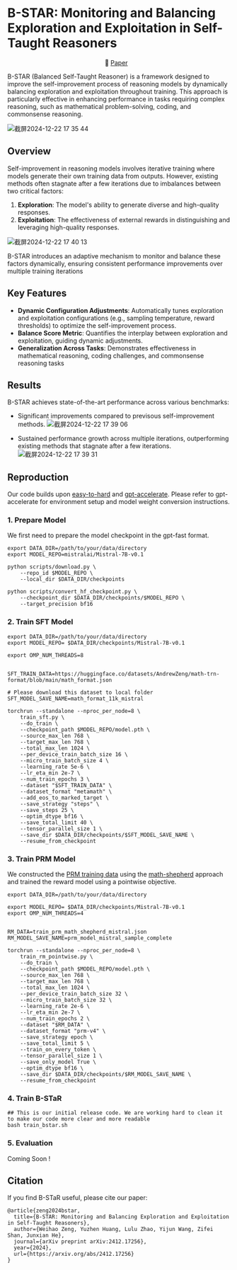 # B-STAR: Monitoring and Balancing Exploration and Exploitation in Self-Taught Reasoners

<p align="center">
  <!-- 🤗 <a href="https://huggingface.co/collections/hkust-nlp/deita-6569c198c174808d94cf5bd4">HF Repo</a>&nbsp;&nbsp;&nbsp; -->
  📄 <a href="https://arxiv.org/abs/2412.17256">Paper</a>&nbsp;&nbsp;&nbsp;
  <!-- 📚 <a href="https://huggingface.co/datasets/hkust-nlp/deita-6k-v0">6K Data</a>&nbsp;&nbsp;&nbsp;
  📚 <a href="https://huggingface.co/datasets/hkust-nlp/deita-10k-v0">10K Data</a> -->
</p>

B-STAR (Balanced Self-Taught Reasoner) is a framework designed to improve the self-improvement process of reasoning models by dynamically balancing exploration and exploitation throughout training. This approach is particularly effective in enhancing performance in tasks requiring complex reasoning, such as mathematical problem-solving, coding, and commonsense reasoning.


![截屏2024-12-22 17 35 44](https://github.com/user-attachments/assets/fb97aec4-dbfa-45f3-a64a-f3022aeff599)


## Overview

Self-improvement in reasoning models involves iterative training where models generate their own training data from outputs. However, existing methods often stagnate after a few iterations due to imbalances between two critical factors:

1. **Exploration**: The model's ability to generate diverse and high-quality responses.
2. **Exploitation**: The effectiveness of external rewards in distinguishing and leveraging high-quality responses.

![截屏2024-12-22 17 40 13](https://github.com/user-attachments/assets/3970c997-8a9c-4c40-9c7a-4884b4897076)

B-STAR introduces an adaptive mechanism to monitor and balance these factors dynamically, ensuring consistent performance improvements over multiple training iterations


## Key Features

- **Dynamic Configuration Adjustments**: Automatically tunes exploration and exploitation configurations (e.g., sampling temperature, reward thresholds) to optimize the self-improvement process.
- **Balance Score Metric**: Quantifies the interplay between exploration and exploitation, guiding dynamic adjustments.
- **Generalization Across Tasks**: Demonstrates effectiveness in mathematical reasoning, coding challenges, and commonsense reasoning tasks


## Results

B-STAR achieves state-of-the-art performance across various benchmarks:

- Significant improvements compared to previsous self-improvement methods.
![截屏2024-12-22 17 39 06](https://github.com/user-attachments/assets/6fe32096-6099-49df-8824-f912ee31f71d)


- Sustained performance growth across multiple iterations, outperforming existing methods that stagnate after a few iterations.
![截屏2024-12-22 17 39 31](https://github.com/user-attachments/assets/76f35782-6617-4d54-a6ea-f9a89fe0b2bb)

## Reproduction

Our code builds upon [easy-to-hard](https://github.com/Edward-Sun/easy-to-hard/tree/main) and [gpt-accelerate](https://github.com/Edward-Sun/gpt-accelera). Please refer to gpt-accelerate for environment setup and model weight conversion instructions.

### 1. Prepare Model

We first need to prepare the model checkpoint in the gpt-fast format.

```shell
export DATA_DIR=/path/to/your/data/directory
export MODEL_REPO=mistralai/Mistral-7B-v0.1

python scripts/download.py \
    --repo_id $MODEL_REPO \
    --local_dir $DATA_DIR/checkpoints

python scripts/convert_hf_checkpoint.py \
    --checkpoint_dir $DATA_DIR/checkpoints/$MODEL_REPO \
    --target_precision bf16
```

### 2. Train SFT Model

```shell
export DATA_DIR=/path/to/your/data/directory
export MODEL_REPO= $DATA_DIR/checkpoints/Mistral-7B-v0.1

export OMP_NUM_THREADS=8


SFT_TRAIN_DATA=https://huggingface.co/datasets/AndrewZeng/math-trn-format/blob/main/math_format.json

# Please download this dataset to local folder
SFT_MODEL_SAVE_NAME=math_format_11k_mistral

torchrun --standalone --nproc_per_node=8 \
    train_sft.py \
    --do_train \
    --checkpoint_path $MODEL_REPO/model.pth \
    --source_max_len 768 \
    --target_max_len 768 \
    --total_max_len 1024 \
    --per_device_train_batch_size 16 \
    --micro_train_batch_size 4 \
    --learning_rate 5e-6 \
    --lr_eta_min 2e-7 \
    --num_train_epochs 3 \
    --dataset "$SFT_TRAIN_DATA" \
    --dataset_format "metamath" \
    --add_eos_to_marked_target \
    --save_strategy "steps" \
    --save_steps 25 \
    --optim_dtype bf16 \
    --save_total_limit 40 \
    --tensor_parallel_size 1 \
    --save_dir $DATA_DIR/checkpoints/$SFT_MODEL_SAVE_NAME \
    --resume_from_checkpoint
```

### 3. Train PRM Model

We constructed the [PRM training data](https://huggingface.co/datasets/AndrewZeng/prm-reward-data) using the [math-shepherd](https://arxiv.org/abs/2312.08935) approach and trained the reward model using a pointwise objective.

```shell
export DATA_DIR=/path/to/your/data/directory

export MODEL_REPO= $DATA_DIR/checkpoints/Mistral-7B-v0.1
export OMP_NUM_THREADS=4


RM_DATA=train_prm_math_shepherd_mistral.json
RM_MODEL_SAVE_NAME=prm_model_mistral_sample_complete

torchrun --standalone --nproc_per_node=8 \
    train_rm_pointwise.py \
    --do_train \
    --checkpoint_path $MODEL_REPO/model.pth \
    --source_max_len 768 \
    --target_max_len 768 \
    --total_max_len 1024 \
    --per_device_train_batch_size 32 \
    --micro_train_batch_size 32 \
    --learning_rate 2e-6 \
    --lr_eta_min 2e-7 \
    --num_train_epochs 2 \
    --dataset "$RM_DATA" \
    --dataset_format "prm-v4" \
    --save_strategy epoch \
    --save_total_limit 5 \
    --train_on_every_token \
    --tensor_parallel_size 1 \
    --save_only_model True \
    --optim_dtype bf16 \
    --save_dir $DATA_DIR/checkpoints/$RM_MODEL_SAVE_NAME \
    --resume_from_checkpoint
```

### 4. Train B-STaR

```shell
## This is our initial release code. We are working hard to clean it to make our code more clear and more readable
bash train_bstar.sh
```

### 5. Evaluation

Coming Soon !

## Citation

If you find B-STaR useful, please cite our paper:

```
@article{zeng2024bstar,
  title={B-STAR: Monitoring and Balancing Exploration and Exploitation in Self-Taught Reasoners},
  author={Weihao Zeng, Yuzhen Huang, Lulu Zhao, Yijun Wang, Zifei Shan, Junxian He},
  journal={arXiv preprint arXiv:2412.17256},
  year={2024},
  url={https://arxiv.org/abs/2412.17256}
}
```

  

